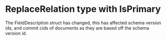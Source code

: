 # ReplaceRelation type with IsPrimary

The FieldDescription struct has changed, this has affected schema version ids, and commit cids of documents as they are based off the schema version id.
